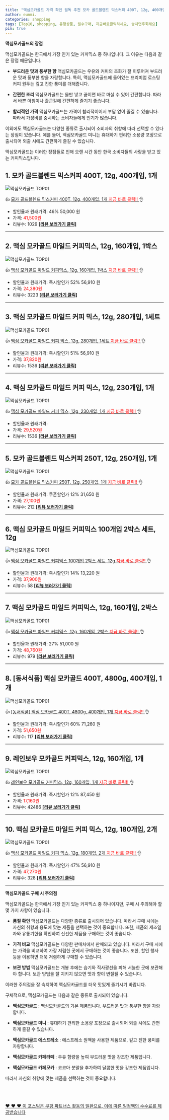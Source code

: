 ```yaml
---
title: "맥심모카골드 가격 확인 필독 추천 모카 골드블렌드 믹스커피 400T, 12g, 400개입, 1개 비교 장점 구매가이드"
author: eunmi.
categories: shopping
tags: [Top10, shopping, 유행상품, 필수구매, 지금바로클릭하세요, 놓치면후회해요]
pin: true
---
```

**맥심모카골드의 장점**

맥심모카골드는 한국에서 가장 인기 있는 커피믹스 중 하나입니다. 그 이유는 다음과 같은 장점 때문입니다.

* **부드러운 맛과 풍부한 향**
맥심모카골드는 우유와 커피의 조화가 잘 이루어져 부드러운 맛과 풍부한 향을 자랑합니다. 특히, 맥심모카골드에 들어있는 프리미엄 로스팅 커피 원두는 깊고 진한 풍미를 더해줍니다.

* **간편한 조리**
맥심모카골드는 물만 넣고 끓이면 바로 마실 수 있어 간편합니다. 따라서 바쁜 아침이나 출근길에 간편하게 즐기기 좋습니다.

* **합리적인 가격**
맥심모카골드는 가격이 합리적이어서 부담 없이 즐길 수 있습니다. 따라서 가성비를 중시하는 소비자들에게 인기가 많습니다.

이외에도 맥심모카골드는 다양한 종류로 출시되어 소비자의 취향에 따라 선택할 수 있다는 장점이 있습니다. 예를 들어, 맥심모카골드 미니는 휴대하기 편리한 소용량 포장으로 출시되어 외출 시에도 간편하게 즐길 수 있습니다.

맥심모카골드는 이러한 장점들로 인해 오랜 시간 동안 한국 소비자들의 사랑을 받고 있는 커피믹스입니다.

   

## 1. 모카 골드블렌드 믹스커피 400T, 12g, 400개입, 1개

![맥심모카골드 TOP01](https://thumbnail6.coupangcdn.com/thumbnails/remote/230x230ex/image/vendor_inventory/5d51/ac14a1b6c6c2228290bd70ff4d561a74a09e7e687ac2499baacf42420376.jpg)


👍 [모카 골드블렌드 믹스커피 400T, 12g, 400개입, 1개 <font color=red> 지금 바로 클릭!! </font> ](https://link.coupang.com/re/AFFSDP?lptag=AF3617701&subid=GithubCoopas&pageKey=6841963682&traceid=V0-153&itemId=16272451732&vendorItemId=83465150985) 👌 


- 할인율과 원래가격: 46%  50,000   원
- 가격: <span style='color:red'>41,500원</span>
- 리뷰수: 1029  [**[리뷰 보러가기 클릭]**](https://link.coupang.com/re/AFFSDP?lptag=AF3617701&subid=GithubCoopas&pageKey=6841963682&traceid=V0-153&itemId=16272451732&vendorItemId=83465150985)

---


   

## 2. 맥심 모카골드 마일드 커피믹스, 12g, 160개입, 1박스

![맥심모카골드 TOP01](https://thumbnail6.coupangcdn.com/thumbnails/remote/230x230ex/image/retail/images/4282376875770945-55003122-84cd-4bb6-860f-25e4f7e5eece.jpg)


👍 [맥심 모카골드 마일드 커피믹스, 12g, 160개입, 1박스 <font color=red> 지금 바로 클릭!! </font> ](https://link.coupang.com/re/AFFSDP?lptag=AF3617701&subid=GithubCoopas&pageKey=7525033092&traceid=V0-153&itemId=17657253101&vendorItemId=71030128009) 👌 


- 할인율과 원래가격: 즉시할인가 52%  56,910   원
- 가격: <span style='color:red'>24,380원</span>
- 리뷰수: 3223  [**[리뷰 보러가기 클릭]**](https://link.coupang.com/re/AFFSDP?lptag=AF3617701&subid=GithubCoopas&pageKey=7525033092&traceid=V0-153&itemId=17657253101&vendorItemId=71030128009)

---


   

## 3. 맥심 모카골드 마일드 커피 믹스, 12g, 280개입, 1세트

![맥심모카골드 TOP01](https://thumbnail8.coupangcdn.com/thumbnails/remote/230x230ex/image/vendor_inventory/6d53/1a1779e4556b8b8de10d2b3fed51b5fc797bd2d7bd0431ecbd4b2c507e18.jpeg)


👍 [맥심 모카골드 마일드 커피 믹스, 12g, 280개입, 1세트 <font color=red> 지금 바로 클릭!! </font> ](https://link.coupang.com/re/AFFSDP?lptag=AF3617701&subid=GithubCoopas&pageKey=7525033092&traceid=V0-153&itemId=19257248420&vendorItemId=87029109371) 👌 


- 할인율과 원래가격: 즉시할인가 51%  56,910   원
- 가격: <span style='color:red'>37,820원</span>
- 리뷰수: 1536  [**[리뷰 보러가기 클릭]**](https://link.coupang.com/re/AFFSDP?lptag=AF3617701&subid=GithubCoopas&pageKey=7525033092&traceid=V0-153&itemId=19257248420&vendorItemId=87029109371)

---


   

## 4. 맥심 모카골드 마일드 커피 믹스, 12g, 230개입, 1개

![맥심모카골드 TOP01](https://thumbnail7.coupangcdn.com/thumbnails/remote/230x230ex/image/vendor_inventory/bb6a/63f4c23ef8ff5b06a916a8cf8cfa691a5efbf9593e5a8323f73c1a411d46.jpg)


👍 [맥심 모카골드 마일드 커피 믹스, 12g, 230개입, 1개 <font color=red> 지금 바로 클릭!! </font> ](https://link.coupang.com/re/AFFSDP?lptag=AF3617701&subid=GithubCoopas&pageKey=7525033092&traceid=V0-153&itemId=12752872213&vendorItemId=74335171694) 👌 


- 할인율과 원래가격: 
- 가격: <span style='color:red'>29,520원</span>
- 리뷰수: 1536  [**[리뷰 보러가기 클릭]**](https://link.coupang.com/re/AFFSDP?lptag=AF3617701&subid=GithubCoopas&pageKey=7525033092&traceid=V0-153&itemId=12752872213&vendorItemId=74335171694)

---


   

## 5. 모카 골드블렌드 믹스커피 250T, 12g, 250개입, 1개

![맥심모카골드 TOP01](https://thumbnail8.coupangcdn.com/thumbnails/remote/230x230ex/image/vendor_inventory/4751/afd138a0bd7f8abeb7e17e3aa0d77311066bdacd1bb12dccaf67673e72bd.jpg)


👍 [모카 골드블렌드 믹스커피 250T, 12g, 250개입, 1개 <font color=red> 지금 바로 클릭!! </font> ](https://link.coupang.com/re/AFFSDP?lptag=AF3617701&subid=GithubCoopas&pageKey=6841963682&traceid=V0-153&itemId=16262548808&vendorItemId=83455400515) 👌 


- 할인율과 원래가격: 쿠폰할인가 12%  31,650   원
- 가격: <span style='color:red'>27,100원</span>
- 리뷰수: 212  [**[리뷰 보러가기 클릭]**](https://link.coupang.com/re/AFFSDP?lptag=AF3617701&subid=GithubCoopas&pageKey=6841963682&traceid=V0-153&itemId=16262548808&vendorItemId=83455400515)

---


   

## 6. 맥심 모카골드 마일드 커피믹스 100개입 2박스 세트, 12g

![맥심모카골드 TOP01](https://thumbnail9.coupangcdn.com/thumbnails/remote/230x230ex/image/vendor_inventory/a7e2/e82567a382ed48291c703d5d669844fe6fbb4047801f8ad6a275bb90afb9.jpg)


👍 [맥심 모카골드 마일드 커피믹스 100개입 2박스 세트, 12g <font color=red> 지금 바로 클릭!! </font> ](https://link.coupang.com/re/AFFSDP?lptag=AF3617701&subid=GithubCoopas&pageKey=7686884149&traceid=V0-153&itemId=20545305824&vendorItemId=87184492151) 👌 


- 할인율과 원래가격: 즉시할인가 14%  13,220   원
- 가격: <span style='color:red'>37,900원</span>
- 리뷰수: 58  [**[리뷰 보러가기 클릭]**](https://link.coupang.com/re/AFFSDP?lptag=AF3617701&subid=GithubCoopas&pageKey=7686884149&traceid=V0-153&itemId=20545305824&vendorItemId=87184492151)

---


   

## 7. 맥심 모카골드 마일드 커피믹스, 12g, 160개입, 2박스

![맥심모카골드 TOP01](https://thumbnail10.coupangcdn.com/thumbnails/remote/230x230ex/image/retail/images/631250883165396-16465121-4eec-4ffc-b626-d6f444fc7600.jpg)


👍 [맥심 모카골드 마일드 커피믹스, 12g, 160개입, 2박스 <font color=red> 지금 바로 클릭!! </font> ](https://link.coupang.com/re/AFFSDP?lptag=AF3617701&subid=GithubCoopas&pageKey=7525033092&traceid=V0-153&itemId=29650653&vendorItemId=85072690879) 👌 


- 할인율과 원래가격: 27%  51,000   원
- 가격: <span style='color:red'>48,760원</span>
- 리뷰수: 979  [**[리뷰 보러가기 클릭]**](https://link.coupang.com/re/AFFSDP?lptag=AF3617701&subid=GithubCoopas&pageKey=7525033092&traceid=V0-153&itemId=29650653&vendorItemId=85072690879)

---


   

## 8. [동서식품] 맥심 모카골드 400T, 4800g, 400개입, 1개

![맥심모카골드 TOP01](https://thumbnail6.coupangcdn.com/thumbnails/remote/230x230ex/image/vendor_inventory/4cc4/708f15d0e000a7d414032f074bc7d23ba818cb661832458073fa7401babc.jpg)


👍 [[동서식품] 맥심 모카골드 400T, 4800g, 400개입, 1개 <font color=red> 지금 바로 클릭!! </font> ](https://link.coupang.com/re/AFFSDP?lptag=AF3617701&subid=GithubCoopas&pageKey=7525033092&traceid=V0-153&itemId=19575169624&vendorItemId=3919120623) 👌 


- 할인율과 원래가격: 즉시할인가 60%  71,260   원
- 가격: <span style='color:red'>51,650원</span>
- 리뷰수: 117  [**[리뷰 보러가기 클릭]**](https://link.coupang.com/re/AFFSDP?lptag=AF3617701&subid=GithubCoopas&pageKey=7525033092&traceid=V0-153&itemId=19575169624&vendorItemId=3919120623)

---


   

## 9. 레인보우 모카골드 커피믹스, 12g, 160개입, 1개

![맥심모카골드 TOP01](https://thumbnail6.coupangcdn.com/thumbnails/remote/230x230ex/image/retail/images/679452720216193-069576da-5ac8-40a6-8546-3e56d20ec91b.jpg)


👍 [레인보우 모카골드 커피믹스, 12g, 160개입, 1개 <font color=red> 지금 바로 클릭!! </font> ](https://link.coupang.com/re/AFFSDP?lptag=AF3617701&subid=GithubCoopas&pageKey=7420644647&traceid=V0-153&itemId=19248518987&vendorItemId=3502444811) 👌 


- 할인율과 원래가격: 즉시할인가 12%  87,450   원
- 가격: <span style='color:red'>17,160원</span>
- 리뷰수: 42486  [**[리뷰 보러가기 클릭]**](https://link.coupang.com/re/AFFSDP?lptag=AF3617701&subid=GithubCoopas&pageKey=7420644647&traceid=V0-153&itemId=19248518987&vendorItemId=3502444811)

---


   

## 10. 맥심 모카골드 마일드 커피 믹스, 12g, 180개입, 2개

![맥심모카골드 TOP01](https://thumbnail8.coupangcdn.com/thumbnails/remote/230x230ex/image/vendor_inventory/48a0/7b4dd47524258bb9e8e8f3c10d1931645bb54db5405cb5bd4f4011e4f2a2.jpg)


👍 [맥심 모카골드 마일드 커피 믹스, 12g, 180개입, 2개 <font color=red> 지금 바로 클릭!! </font> ](https://link.coupang.com/re/AFFSDP?lptag=AF3617701&subid=GithubCoopas&pageKey=7525033092&traceid=V0-153&itemId=18016950044&vendorItemId=86578043621) 👌 


- 할인율과 원래가격: 즉시할인가 47%  56,910   원
- 가격: <span style='color:red'>47,270원</span>
- 리뷰수: 328  [**[리뷰 보러가기 클릭]**](https://link.coupang.com/re/AFFSDP?lptag=AF3617701&subid=GithubCoopas&pageKey=7525033092&traceid=V0-153&itemId=18016950044&vendorItemId=86578043621)

---
**맥심모카골드 구매 시 주의점**

맥심모카골드는 한국에서 가장 인기 있는 커피믹스 중 하나이지만, 구매 시 주의해야 할 몇 가지 사항이 있습니다.

* **품질 확인**
맥심모카골드는 다양한 종류로 출시되어 있습니다. 따라서 구매 시에는 자신의 취향과 용도에 맞는 제품을 선택하는 것이 중요합니다. 또한, 제품의 제조일자와 유통기한을 확인하여 신선한 제품을 구매하는 것이 좋습니다.

* **가격 비교**
맥심모카골드는 다양한 판매처에서 판매되고 있습니다. 따라서 구매 시에는 가격을 비교하여 가장 저렴한 곳에서 구매하는 것이 좋습니다. 또한, 할인 행사 등을 이용하면 더욱 저렴하게 구매할 수 있습니다.

* **보관 방법**
맥심모카골드는 개봉 후에는 습기와 직사광선을 피해 서늘한 곳에 보관해야 합니다. 보관 방법을 잘 지키지 않으면 맛과 향이 변질될 수 있습니다.

이러한 주의점을 잘 숙지하여 맥심모카골드를 더욱 맛있게 즐기시기 바랍니다.

구체적으로, 맥심모카골드는 다음과 같은 종류로 출시되어 있습니다.

* **맥심모카골드**
: 맥심모카골드의 기본 제품입니다. 부드러운 맛과 풍부한 향을 자랑합니다.

* **맥심모카골드 미니**
: 휴대하기 편리한 소용량 포장으로 출시되어 외출 시에도 간편하게 즐길 수 있습니다.

* **맥심모카골드 에스프레소**
: 에스프레소 원액을 사용한 제품으로, 깊고 진한 풍미를 자랑합니다.

* **맥심모카골드 카페라떼**
: 우유 함량을 높여 부드러운 맛을 강조한 제품입니다.

* **맥심모카골드 카페모카**
: 코코아 분말을 추가하여 달콤한 맛을 강조한 제품입니다.

따라서 자신의 취향에 맞는 제품을 선택하는 것이 중요합니다.<br><br><br><br><br> [ ❤ ❤ ❤ 이 포스팅은 쿠팡 파트너스 활동의 일환으로, 이에 따른 일정액의 수수료를 제공받습니다](https://link.coupang.com/a/bcEFyh)
